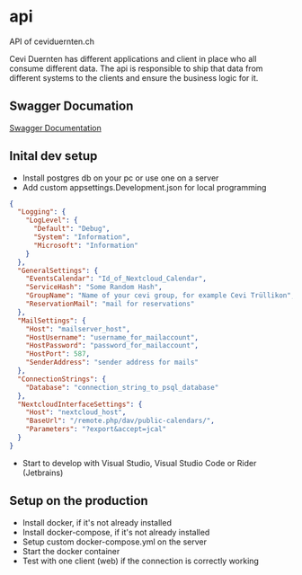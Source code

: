 # api

API of ceviduernten.ch

Cevi Duernten has different applications and client in place who all consume different data. The api is responsible to
ship that data from different systems to the clients and ensure the business logic for it.

## Swagger Documation

[Swagger Documentation](https://api.ceviduernten.ch/swagger)

## Inital dev setup

- Install postgres db on your pc or use one on a server
- Add custom appsettings.Development.json for local programming

```json
{
  "Logging": {
    "LogLevel": {
      "Default": "Debug",
      "System": "Information",
      "Microsoft": "Information"
    }
  },
  "GeneralSettings": {
    "EventsCalendar": "Id_of_Nextcloud_Calendar",
    "ServiceHash": "Some Random Hash",
    "GroupName": "Name of your cevi group, for example Cevi Trüllikon",
    "ReservationMail": "mail for reservations"
  },
  "MailSettings": {
    "Host": "mailserver_host",
    "HostUsername": "username_for_mailaccount",
    "HostPassword": "password_for_mailaccount",
    "HostPort": 587,
    "SenderAddress": "sender address for mails"
  },
  "ConnectionStrings": {
    "Database": "connection_string_to_psql_database"
  },
  "NextcloudInterfaceSettings": {
    "Host": "nextcloud_host",
    "BaseUrl": "/remote.php/dav/public-calendars/",
    "Parameters": "?export&accept=jcal"
  }
}

```

- Start to develop with Visual Studio, Visual Studio Code or Rider (Jetbrains)

## Setup on the production

- Install docker, if it's not already installed
- Install docker-compose, if it's not already installed
- Setup custom docker-compose.yml on the server
- Start the docker container
- Test with one client (web) if the connection is correctly working
